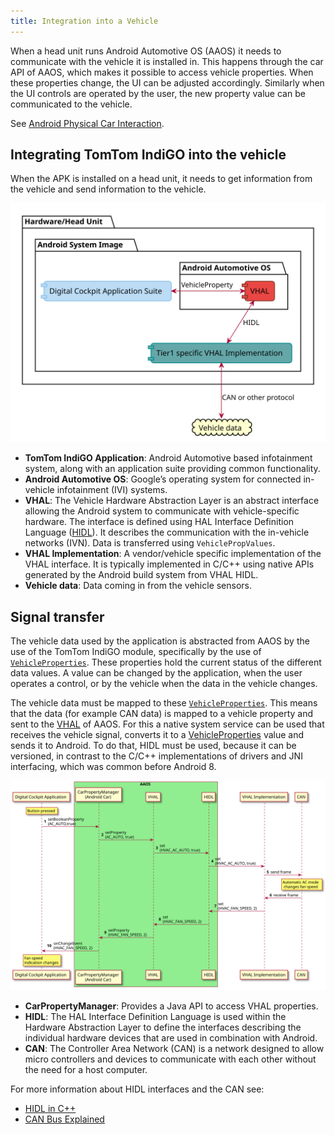 ```yaml
---
title: Integration into a Vehicle
---
```


When a head unit runs Android Automotive OS (AAOS) it needs to communicate with the vehicle it is
installed in. This happens through the car API of AAOS, which makes it possible to access vehicle
properties. When these properties change, the UI can be adjusted accordingly. Similarly when the UI
controls are operated by the user, the new property value can be communicated to the vehicle.

See 
[Android Physical Car Interaction](https://www.androidautomotivebook.com/android-automotive-and-physical-car-interaction/).

## Integrating TomTom IndiGO into the vehicle

When the APK is installed on a head unit, it needs to get information from the vehicle and send
information to the vehicle.

![System overview](images/integrating_in_vehicle_system_overview.svg)

- __TomTom IndiGO Application__: Android Automotive based infotainment system,
  along with an application suite providing common functionality.
- __Android Automotive OS__: Google’s operating system for connected in-vehicle infotainment (IVI)
  systems.
- __VHAL__: The Vehicle Hardware Abstraction Layer is an abstract interface allowing the Android
  system to communicate with vehicle-specific hardware. The interface is defined using HAL Interface
  Definition Language ([HIDL](https://source.android.com/devices/architecture/hidl)).
  It describes the communication with the in-vehicle networks (IVN). Data is transferred using
  `VehiclePropValues`.
- __VHAL Implementation__: A vendor/vehicle specific implementation of the VHAL interface. It is
  typically implemented in C/C++ using native APIs generated by the Android build system from VHAL
  HIDL.
- __Vehicle data__: Data coming in from the vehicle sensors.

## Signal transfer

The vehicle data used by the application is abstracted from AAOS by the use of the TomTom IndiGO 
module, specifically by the use of [`VehicleProperties`](TTIVI_INDIGO_API).
These properties hold the current status of the different data values. A value can be changed by the
application, when the user operates a control, or by the vehicle when the data in the vehicle
changes.

The vehicle data must be mapped to these [`VehicleProperties`](TTIVI_INDIGO_API). This means that 
the data (for example CAN data) is mapped to a vehicle property and sent to the
[VHAL](https://source.android.com/devices/automotive/vhal) of AAOS. For this a native system service
can be used that receives the vehicle signal, converts it to a [VehicleProperties](TTIVI_INDIGO_API) 
value and sends it to Android. To do that, HIDL must be used, because it can be versioned, in 
contrast to the C/C++ implementations of drivers and JNI interfacing, which was common before 
Android 8.

![Signal transfer example](images/integrating_in_vehicle_vehicle_property.svg)

- __CarPropertyManager__: Provides a Java API to access VHAL properties.
- __HIDL__: The HAL Interface Definition Language is used within the Hardware Abstraction Layer to
  define the interfaces describing the individual hardware devices that are used in combination with
  Android.
- __CAN__: The Controller Area Network (CAN) is a network designed to allow micro controllers and
  devices to communicate with each other without the need for a host computer.

For more information about HIDL interfaces and the CAN see:
- [HIDL in C++](https://source.android.com/devices/architecture/hidl-cpp)
- [CAN Bus Explained](https://www.csselectronics.com/pages/can-bus-simple-intro-tutorial)
